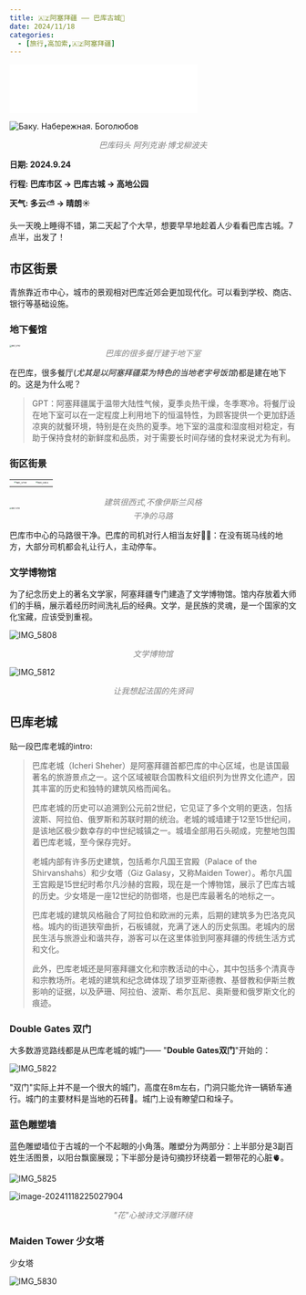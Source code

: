 ```yaml
---
title: 🇦🇿阿塞拜疆 —— 巴库古城🏰
date: 2024/11/18
categories:
  - [旅行,高加索,🇦🇿阿塞拜疆]
---
```


<iframe frameborder="no" border="0" marginwidth="0" marginheight="0" width=330 height=86 src="//music.163.com/outchain/player?type=2&id=2082299&auto=0&height=66"></iframe>

![Баку. Набережная. Боголюбов](https://img.picgo.net/2024/11/18/BAKU._NABEREZNAY._BOGOLYBOV1c9ddfd3ead68b79.jpg)

<center><i style="color: gray;">巴库码头 阿列克谢·博戈柳波夫</i></center>

**日期: 2024.9.24**

**行程: 巴库市区 -> 巴库古城 -> 高地公园**

**天气: 多云⛅️ -> 晴朗☀️**

头一天晚上睡得不错，第二天起了个大早，想要早早地趁着人少看看巴库古城。7点半，出发了！





## 市区街景

青旅靠近市中心，城市的景观相对巴库近郊会更加现代化。可以看到学校、商店、银行等基础设施。



### 地下餐馆

<img src="https://img.picgo.net/2024/11/18/IMG_5792067f6a9a8f6d4399.png" alt="IMG_5792" style="zoom: 23%;" />

<center><i style="color: gray;">巴库的很多餐厅建于地下室</i></center>

在巴库，很多餐厅(*尤其是以阿塞拜疆菜为特色的当地老字号饭馆*)都是建在地下的。这是为什么呢？

> GPT：阿塞拜疆属于温带大陆性气候，夏季炎热干燥，冬季寒冷。将餐厅设在地下室可以在一定程度上利用地下的恒温特性，为顾客提供一个更加舒适凉爽的就餐环境，特别是在炎热的夏季。地下室的温度和湿度相对稳定，有助于保持食材的新鲜度和品质，对于需要长时间存储的食材来说尤为有利。





### 街区街景

<table>
  <tr>
  	<td>
    	<center>
				<img src="https://img.picgo.net/2024/11/18/IMG_579968ab19a7b4cb0977.png" alt="IMG_5799" style="zoom:23%;" />
				<br/>
      </center>
    </td>
    <td>
    	<center>
				<img src="https://img.picgo.net/2024/11/18/IMG_5804f41fd5d6d6d70885.png" alt="IMG_5804" style="zoom:23%;" />
				<br/>
	  </center>
	</td>
  </tr>
</table>

<center><i style="color: gray;">建筑很西式,不像伊斯兰风格</i></center>



<img src="https://img.picgo.net/2024/11/18/IMG_57952f33d6cddd41ff77.png" alt="IMG 5795" border="0" style="zoom:23%;" >

<center><i style="color: gray;">干净的马路</i></center>

巴库市中心的马路很干净。巴库的司机对行人相当友好👍🏻：在没有斑马线的地方，大部分司机都会礼让行人，主动停车。





### 文学博物馆

为了纪念历史上的著名文学家，阿塞拜疆专门建造了文学博物馆。馆内存放着大师们的手稿，展示着经历时间洗礼后的经典。文学，是民族的灵魂，是一个国家的文化宝藏，应该受到重视。

![IMG_5808](https://img.picgo.net/2024/11/18/IMG_5808191eefa5fa1b3e05.png)

<center><i style="color: gray;">文学博物馆</i></center>



![IMG_5812](https://img.picgo.net/2024/11/18/IMG_5812927489c943260981.png)

<center><i style="color: gray;">让我想起法国的先贤祠</i></center>





## 巴库老城

贴一段巴库老城的intro:

> 巴库老城（Icheri Sheher）是阿塞拜疆首都巴库的中心区域，也是该国最著名的旅游景点之一。这个区域被联合国教科文组织列为世界文化遗产，因其丰富的历史和独特的建筑风格而闻名。
>
> 巴库老城的历史可以追溯到公元前2世纪，它见证了多个文明的更迭，包括波斯、阿拉伯、俄罗斯和苏联时期的统治。老城的城墙建于12至15世纪间，是该地区极少数幸存的中世纪城镇之一。城墙全部用石头砌成，完整地包围着巴库老城，至今保存完好。
>
> 老城内部有许多历史建筑，包括希尔凡国王宫殿（Palace of the Shirvanshahs）和少女塔（Giz Galasy，又称Maiden Tower）。希尔凡国王宫殿是15世纪时希尔凡沙赫的宫殿，现在是一个博物馆，展示了巴库古城的历史。少女塔是一座12世纪的防御塔，也是巴库最著名的地标之一。
>
> 巴库老城的建筑风格融合了阿拉伯和欧洲的元素，后期的建筑多为巴洛克风格。城内的街道狭窄曲折，石板铺就，充满了迷人的历史氛围。老城内的居民生活与旅游业和谐共存，游客可以在这里体验到阿塞拜疆的传统生活方式和文化。
>
> 此外，巴库老城还是阿塞拜疆文化和宗教活动的中心，其中包括多个清真寺和宗教场所。老城的建筑和纪念碑体现了琐罗亚斯德教、基督教和伊斯兰教影响的证据，以及萨珊、阿拉伯、波斯、希尔瓦尼、奥斯曼和俄罗斯文化的痕迹。





### Double Gates 双门

大多数游览路线都是从巴库老城的城门—— "**Double Gates双门**"开始的：

![IMG_5822](https://img.picgo.net/2024/11/18/IMG_5822a821144f5a264bfa.png)

"双门"实际上并不是一个很大的城门，高度在8m左右，门洞只能允许一辆轿车通行。城门的主要材料是当地的石砖🧱。城门上设有瞭望口和垛子。



### 蓝色雕塑墙

蓝色雕塑墙位于古城的一个不起眼的小角落。雕塑分为两部分：上半部分是3副百姓生活图景，以阳台飘窗展现；下半部分是诗句摘抄环绕着一颗带花的心脏🫀。

![IMG_5825](https://img.picgo.net/2024/11/18/IMG_58251fddbbaa2a589e0d.png)



![image-20241118225027904](https://img.picgo.net/2024/11/18/image-202411182250279042d6fc673a108bd9f.png)

<center><i style="color: gray;">"花"心被诗文浮雕环绕</i></center>





### Maiden Tower 少女塔

少女塔

![IMG_5830](https://img.picgo.net/2024/11/18/IMG_5830ec31d4bcfa341e29.png)